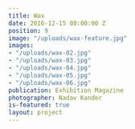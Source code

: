 ```yaml
---
title: Wax
date: 2016-12-15 00:00:00 Z
position: 9
image: "/uploads/wax-feature.jpg"
images:
- "/uploads/wax-02.jpg"
- "/uploads/wax-03.jpg"
- "/uploads/wax-04.jpg"
- "/uploads/wax-05.jpg"
- "/uploads/wax-06.jpg"
publication: Exhibition Magazine
photographer: Nadav Kander
is-featured: true
layout: project
---
```



